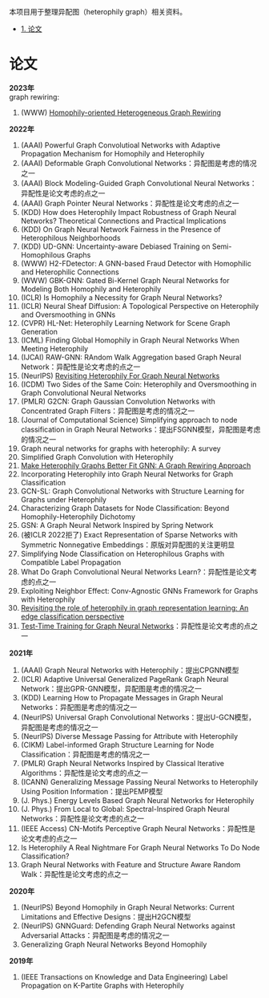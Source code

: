 本项目用于整理异配图（heterophily graph）相关资料。

* [1. 论文](#论文)

# 论文
**2023年**  
graph rewiring:
1. (WWW) [Homophily-oriented Heterogeneous Graph Rewiring](https://arxiv.org/abs/2302.06299)

**2022年**
1. (AAAI) Powerful Graph Convolutioal Networks with Adaptive Propagation Mechanism for Homophily and Heterophily
2. (AAAI) Deformable Graph Convolutional Networks：异配图是考虑的情况之一
3. (AAAI) Block Modeling-Guided Graph Convolutional Neural Networks：异配性是论文考虑的点之一
4. (AAAI) Graph Pointer Neural Networks：异配性是论文考虑的点之一
5. (KDD) How does Heterophily Impact Robustness of Graph Neural Networks? Theoretical Connections and Practical Implications
6. (KDD) On Graph Neural Network Fairness in the Presence of Heterophilous Neighborhoods
7. (KDD) UD-GNN: Uncertainty-aware Debiased Training on Semi-Homophilous Graphs
8. (WWW) H2-FDetector: A GNN-based Fraud Detector with Homophilic and Heterophilic Connections
9. (WWW) GBK-GNN: Gated Bi-Kernel Graph Neural Networks for Modeling Both Homophily and Heterophily
10. (ICLR) Is Homophily a Necessity for Graph Neural Networks?
11. (ICLR) Neural Sheaf Diffusion: A Topological Perspective on Heterophily and Oversmoothing in GNNs
12. (CVPR) HL-Net: Heterophily Learning Network for Scene Graph Generation
13. (ICML) Finding Global Homophily in Graph Neural Networks When Meeting Heterophily
14. (IJCAI) RAW-GNN: RAndom Walk Aggregation based Graph Neural Network：异配性是论文考虑的点之一
15. (NeurIPS) [Revisiting Heterophily For Graph Neural Networks](https://cz5waila03cyo0tux1owpyofgoryroob.oss-cn-beijing.aliyuncs.com/21/30/C6/2130C6EA61FFFA48E5C2233600691789.pdf)
15. (ICDM) Two Sides of the Same Coin: Heterophily and Oversmoothing in Graph Convolutional Neural Networks
16. (PMLR) G2CN: Graph Gaussian Convolution Networks with Concentrated Graph Filters：异配图是考虑的情况之一
17. (Journal of Computational Science) Simplifying approach to node classification in Graph Neural Networks：提出FSGNN模型，异配图是考虑的情况之一
18. Graph neural networks for graphs with heterophily: A survey
19. Simplified Graph Convolution with Heterophily
20. [Make Heterophily Graphs Better Fit GNN: A Graph Rewiring Approach](https://arxiv.org/abs/2209.08264)
21. Incorporating Heterophily into Graph Neural Networks for Graph Classification
22. GCN-SL: Graph Convolutional Networks with Structure Learning for Graphs under Heterophily
23. Characterizing Graph Datasets for Node Classification: Beyond Homophily-Heterophily Dichotomy
24. GSN: A Graph Neural Network Inspired by Spring Network
25. (被ICLR 2022拒了) Exact Representation of Sparse Networks with Symmetric Nonnegative Embeddings：原版对异配图的关注更明显
26. Simplifying Node Classification on Heterophilous Graphs with Compatible Label Propagation
27. What Do Graph Convolutional Neural Networks Learn?：异配性是论文考虑的点之一
28. Exploiting Neighbor Effect: Conv-Agnostic GNNs Framework for Graphs with Heterophily
19. [Revisiting the role of heterophily in graph representation learning: An edge classification perspective](https://arxiv.org/abs/2205.11322)
20. [Test-Time Training for Graph Neural Networks](https://arxiv.org/abs/2210.08251)：异配性是论文考虑的点之一

**2021年**
1. (AAAI) Graph Neural Networks with Heterophily：提出CPGNN模型
2. (ICLR) Adaptive Universal Generalized PageRank Graph Neural Network：提出GPR-GNN模型，异配图是考虑的情况之一
3. (KDD) Learning How to Propagate Messages in Graph Neural Networks：异配图是考虑的情况之一
4. (NeurIPS) Universal Graph Convolutional Networks：提出U-GCN模型，异配图是考虑的情况之一
5. (NeurIPS) Diverse Message Passing for Attribute with Heterophily
6. (CIKM) Label-informed Graph Structure Learning for Node Classification：异配图是考虑的情况之一
7. (PMLR) Graph Neural Networks Inspired by Classical Iterative Algorithms：异配性是论文考虑的点之一
8. (ICANN) Generalizing Message Passing Neural Networks to Heterophily Using Position Information：提出PEMP模型
9. (J. Phys.) Energy Levels Based Graph Neural Networks for Heterophily
10. (J. Phys.) From Local to Global: Spectral-Inspired Graph Neural Networks：异配性是论文考虑的点之一
11. (IEEE Access) CN-Motifs Perceptive Graph Neural Networks：异配性是论文考虑的点之一
12. Is Heterophily A Real Nightmare For Graph Neural Networks To Do Node Classification?
13. Graph Neural Networks with Feature and Structure Aware Random Walk：异配性是论文考虑的点之一

**2020年**
1. (NeurIPS) Beyond Homophily in Graph Neural Networks: Current Limitations and Effective Designs：提出H2GCN模型
2. (NeurIPS) GNNGuard: Defending Graph Neural Networks against Adversarial Attacks：异配图是考虑的情况之一
3. Generalizing Graph Neural Networks Beyond Homophily

**2019年**
1. (IEEE Transactions on Knowledge and Data Engineering) Label Propagation on K-Partite Graphs with Heterophily
